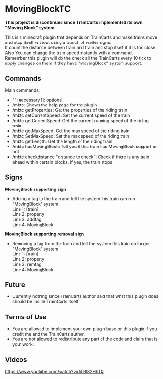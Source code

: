 # MovingBlockTC

**This project is discontinued since TrainCarts implemented its own "Moving Block" system**

This is a minecraft plugin that depends on TrainCarts and make trains move and stop itself without using a bunch of waiter signs.  
It count the distance between train and train and stop itself if it is too close.  
Also You can change the train speed instantly with a command.  
Remember this plugin will do the check all the TrainCarts every 10 tick to apply changes on them if they have "MovingBlock" system support.  

## **Commands**
Main commands:
- "": necessary []: optional  
- /mbtc: Shows the help page for the plugin
- /mbtc getProperties: Get the properties of the riding train
- /mbtc setCurrentSpeed <distance > <target speed>: Set the current speed of the train
- /mbtc getCurrentSpeed: Get the current running speed of the riding train
- /mbtc getMaxSpeed: Get the max speed of the riding train
- /mbtc SetMaxSpeed: Set the max speed of the riding train
- /mbtc getLength: Get the length of the riding train
- /mbtc hasMovingBlock: Tell you if this train has MovingBlock support or not
- /mbtc checkdistance "distance to check": Check if there is any train ahead within certain blocks, if yes, the train stops


## **Signs**
**MovingBlock supporting sign**
- Adding a tag to the train and tell the system this train can run "MovingBlock" system  
Line 1: [train]  
Line 2: property  
Line 3: addtag  
Line 4: MovingBlock  

**MovingBlock supporting removal sign**
- Removing a tag from the train and tell the system this train no longer "MovingBlock" system  
Line 1: [train]  
Line 2: property  
Line 3: remtag  
Line 4: MovingBlock  


## **Future**
- Currently nothing since TrainCarts author said that what this plugin does should be inside TrainCarts itself

## **Terms of Use**
- You are allowed to implement your own plugin base on this plugin if you credit me and the TrainCarts author.
- You are not allowed to redistribute any part of the code and claim that is your work.

## **Videos**
https://www.youtube.com/watch?v=fiLBl82HhTQ
